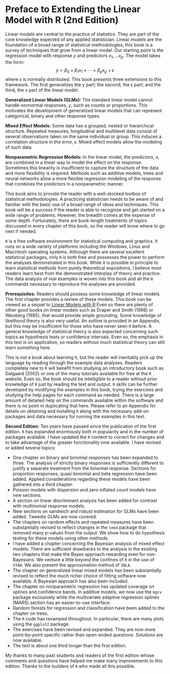 # Preface to Extending the Linear Model with R (2nd Edition)

<script src="https://cdn.mathjax.org/mathjax/latest/MathJax.js?config=TeX-AMS-MML_HTMLorMML" type="text/javascript"></script>


Linear models are central to the practice of statistics. They are part
of the core knowledge expected of any applied statistician. Linear
models are the foundation of a broad range of statistical methodologies;
this book is a survey of techniques that grow from a linear model.
Our starting point is the regression model with response $y$ and
predictors $x_1, \ldots x_p$. The model takes the form:
$$
  y = \beta_0 + \beta_1 x_1 + \cdots + \beta_p x_p +\epsilon
$$
where $\epsilon$ is normally distributed. This book presents three
extensions to this framework. The first generalizes the $y$ part;
the second, the $\epsilon$ part; and the third, the $x$ part of the linear
model.

**Generalized Linear Models (GLMs):** The standard linear model cannot
handle nonnormal  responses, $y$, such as counts or proportions. This
motivates the development of generalized linear models that can
represent categorical, binary and other response types.

**Mixed Effect Models:** Some data has a grouped, nested or
hierarchical structure. Repeated measures, longitudinal and multilevel
data consist of several observations taken on the same individual or
group. This induces a correlation structure in the error, $\epsilon$. Mixed
effect models allow the modeling of such data.

**Nonparametric Regression Models:** In the linear model, the
predictors, $x$, are combined in a linear way to model the effect on the
response. Sometimes this linearity is insufficient to capture the
structure of the data and more flexibility is required. Methods such
as additive models, trees and neural networks allow a more flexible
regression modeling of the response that combines the predictors in a
nonparametric manner.

This book aims to provide the reader with a well-stocked toolbox of
statistical methodologies. A practicing statistician needs to be aware
of and familiar with the basic use of a broad range of ideas and
techniques. This book will be a success if the reader is able to
recognize and get started on a wide range of problems. However, the
breadth comes at the expense of some depth. Fortunately, there are
book-length treatments of topics discussed in every chapter of this
book, so the reader will know where to go next if needed.

`R` is a free software environment for statistical computing and
graphics. It runs on a wide variety of platforms including the
Windows, Linux and Macintosh operating systems. Although there are
several excellent statistical packages, only `R` is both free and
possesses the power to perform the analyses demonstrated in this book.
While it is possible in principle to learn statistical methods from
purely theoretical expositions, I believe most readers learn best from
the demonstrated interplay of theory and practice. The data analysis
of real examples is woven into this book and all the `R` commands
necessary to reproduce the analyses are provided.

**Prerequisites:** Readers should possess some knowledge of
linear models. The first chapter provides a review of these models.
This book can be viewed as a sequel to [Linear Models with R](../LMR/)
 Even so there are plenty of other
good books on linear models such as Draper and Smith (1998) or
Weisberg (1985), that would provide ample grounding.  Some
knowledge of likelihood theory is also very useful. An outline is
provided in an Appendix, but this may be
insufficient for those who have never seen it before.  A general
knowledge of statistical theory is also expected concerning such
topics as hypothesis tests or confidence intervals. Even so, the
emphasis in this text is on application, so readers without much
statistical theory can still learn something here.

This is not a book about learning `R`, but the reader will inevitably
pick up the language by reading through the example data analyses.
Readers completely new to `R` will benefit from studying an
introductory book such as Dalgaard (2002) or one of the many
tutorials available for free at the `R` website. Even so, the book
should be intelligible to a reader without prior knowledge of `R` just
by reading the text and output.  `R` skills can be further developed by
modifying the examples in this book, trying the exercises and studying
the help pages for each command as needed.  There is a large amount of
detailed help on the commands available within the software and there
is no point in duplicating that here. Please refer to an Appendix
for details on obtaining and installing `R` along with the necessary add-on
packages and data necessary for running the examples in  this text.

**Second Edition:**
Ten years have passed since the publication of the first edition. `R` has expanded
enormously both in popularity and in the number of packages available. I have updated
the `R` content to correct for changes and to take advantage of the greater functionality
now available. I have revised or added several topics:

- One chapter on binary and binomial responses has been expanded to three. The analysis of strictly
  binary responses is sufficiently different to justify a separate treatment from the binomial response.
  Sections for proportion responses, quasi-binomial and beta regression have been added. Applied
  considerations regarding these models have been gathered into a third chapter.
- Poisson models with dispersion and zero inflated count models have new sections.
- A section on linear discriminant analysis has been added for contrast with multinomial
  response models.
- New sections on sandwich and robust estimation for GLMs have been added. Tweedie GLMs are now covered.
- The chapters on random effects and repeated measures have been substantially
  revised to reflect changes in the `lme4` package that removed many $p$-values
  from the output. We show how to do hypothesis testing for these models using other methods.
- I have added a chapter concerning the Bayesian analysis of mixed effect models. There
  are sufficient drawbacks to the analysis in the existing two chapters that
  make the Bayes approach rewarding even for non-Bayesians. We venture a little beyond
  the confines of `R` in the use of `STAN`. We also present
  the approximation method of `INLA`.
- The chapter on generalized linear mixed models has been substantially revised to reflect the much richer choice
  of fitting software now available. A Bayesian approach has also been included.
- The chapter on nonparametric regression has updated coverage on splines and
  confidence bands. In additive models, we now use the `mgcv` package exclusively
  while the multivariate adaptive regression splines (MARS) section has an easier-to-use interface.
- Random forests for regression and classification have been added to the chapter
  on trees.
- The `R` code has revamped throughout. In particular, there are many plots
  using the `ggplot2` package.
- The exercises have been revised and expanded. They are now more
  point-by-point specific rather than open-ended questions. Solutions are now available.
- The text is about one third longer than the first edition.

My thanks to many past students and readers of the first edition whose comments
and questions have helped me make many improvements to this edition.
Thanks to the builders of `R` who made all this possible.